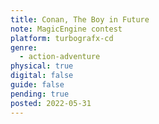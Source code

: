 ```yaml
---
title: Conan, The Boy in Future
note: MagicEngine contest
platform: turbografx-cd
genre:
  - action-adventure
physical: true
digital: false
guide: false
pending: true
posted: 2022-05-31
---
```

